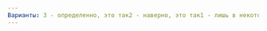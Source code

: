 ```yaml
---
Варианты: 3 - определенно, это так2 - наверно, это так1 - лишь в некоторой степени, это так0 - совсем не испытываю
---
```

